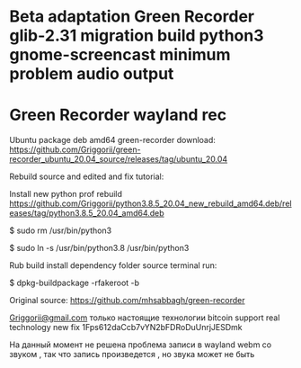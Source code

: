 # Beta adaptation Green Recorder glib-2.31 migration build python3 gnome-screencast minimum problem audio output

# Green Recorder wayland rec

Ubuntu package deb amd64 green-recorder download: https://github.com/Griggorii/green-recorder_ubuntu_20.04_source/releases/tag/ubuntu_20.04

Rebuild source and edited and fix tutorial:

Install new python prof rebuild https://github.com/Griggorii/python3.8.5_20.04_new_rebuild_amd64.deb/releases/tag/python3.8.5_20.04_amd64.deb

$ sudo rm /usr/bin/python3

$ sudo ln -s /usr/bin/python3.8 /usr/bin/python3

Rub build install dependency folder source terminal run:

$ dpkg-buildpackage -rfakeroot -b
    
Original source: https://github.com/mhsabbagh/green-recorder

Griggorii@gmail.com только настоящие технологии bitcoin support real technology new fix 1Fps612daCcb7vYN2bFDRoDuUnrjJESDmk

На данный момент не решена проблема записи в wayland webm со звуком , так что запись произведется , но звука может не быть


    
    
   




